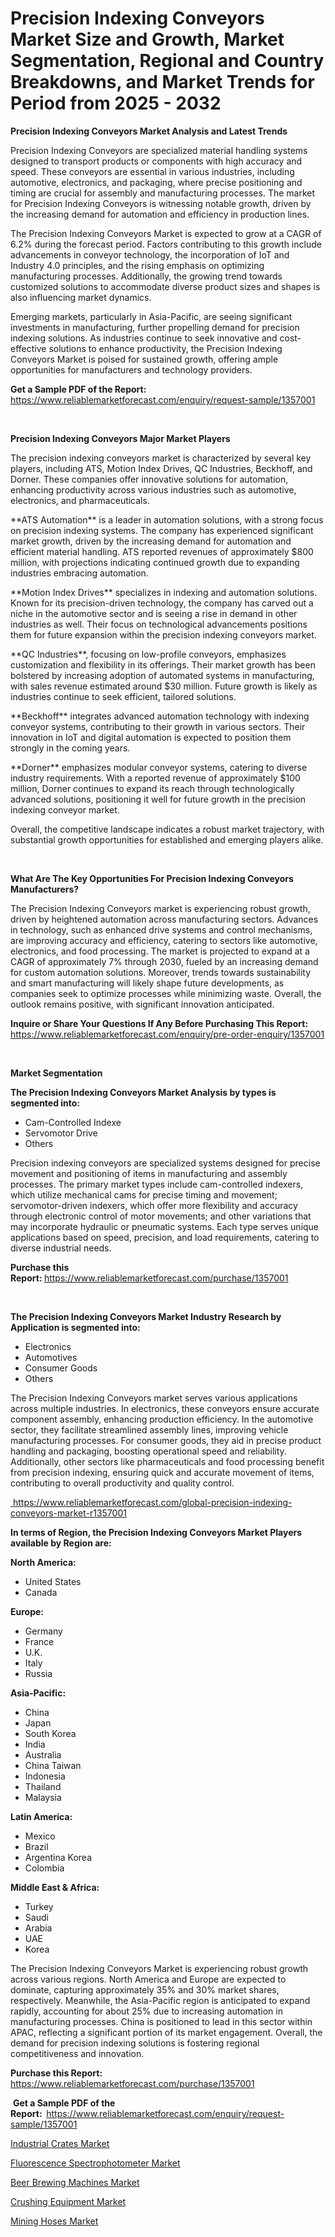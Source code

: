 <p><h1>Precision Indexing Conveyors Market Size and Growth, Market Segmentation, Regional and Country Breakdowns, and Market Trends for Period from 2025 -  2032</h1></p><p><strong>Precision Indexing Conveyors Market Analysis and Latest Trends</strong></p>
<p><p>Precision Indexing Conveyors are specialized material handling systems designed to transport products or components with high accuracy and speed. These conveyors are essential in various industries, including automotive, electronics, and packaging, where precise positioning and timing are crucial for assembly and manufacturing processes. The market for Precision Indexing Conveyors is witnessing notable growth, driven by the increasing demand for automation and efficiency in production lines. </p><p>The Precision Indexing Conveyors Market is expected to grow at a CAGR of 6.2% during the forecast period. Factors contributing to this growth include advancements in conveyor technology, the incorporation of IoT and Industry 4.0 principles, and the rising emphasis on optimizing manufacturing processes. Additionally, the growing trend towards customized solutions to accommodate diverse product sizes and shapes is also influencing market dynamics. </p><p>Emerging markets, particularly in Asia-Pacific, are seeing significant investments in manufacturing, further propelling demand for precision indexing solutions. As industries continue to seek innovative and cost-effective solutions to enhance productivity, the Precision Indexing Conveyors Market is poised for sustained growth, offering ample opportunities for manufacturers and technology providers.</p></p>
<p><strong>Get a Sample PDF of the Report:&nbsp;</strong> <a href="https://www.reliablemarketforecast.com/enquiry/request-sample/1357001?utm_campaign=1130&utm_medium=2&utm_source=Github&utm_content=ia&utm_term=08042025&utm_id=precision-indexing-conveyors">https://www.reliablemarketforecast.com/enquiry/request-sample/1357001</a></p>
<p>&nbsp;</p>
<p><strong>Precision Indexing Conveyors Major Market Players</strong></p>
<p><p>The precision indexing conveyors market is characterized by several key players, including ATS, Motion Index Drives, QC Industries, Beckhoff, and Dorner. These companies offer innovative solutions for automation, enhancing productivity across various industries such as automotive, electronics, and pharmaceuticals.</p><p>**ATS Automation** is a leader in automation solutions, with a strong focus on precision indexing systems. The company has experienced significant market growth, driven by the increasing demand for automation and efficient material handling. ATS reported revenues of approximately $800 million, with projections indicating continued growth due to expanding industries embracing automation.</p><p>**Motion Index Drives** specializes in indexing and automation solutions. Known for its precision-driven technology, the company has carved out a niche in the automotive sector and is seeing a rise in demand in other industries as well. Their focus on technological advancements positions them for future expansion within the precision indexing conveyors market.</p><p>**QC Industries**, focusing on low-profile conveyors, emphasizes customization and flexibility in its offerings. Their market growth has been bolstered by increasing adoption of automated systems in manufacturing, with sales revenue estimated around $30 million. Future growth is likely as industries continue to seek efficient, tailored solutions.</p><p>**Beckhoff** integrates advanced automation technology with indexing conveyor systems, contributing to their growth in various sectors. Their innovation in IoT and digital automation is expected to position them strongly in the coming years.</p><p>**Dorner** emphasizes modular conveyor systems, catering to diverse industry requirements. With a reported revenue of approximately $100 million, Dorner continues to expand its reach through technologically advanced solutions, positioning it well for future growth in the precision indexing conveyor market.</p><p>Overall, the competitive landscape indicates a robust market trajectory, with substantial growth opportunities for established and emerging players alike.</p></p>
<p>&nbsp;</p>
<p><strong>What Are The Key Opportunities For Precision Indexing Conveyors Manufacturers?</strong></p>
<p><p>The Precision Indexing Conveyors market is experiencing robust growth, driven by heightened automation across manufacturing sectors. Advances in technology, such as enhanced drive systems and control mechanisms, are improving accuracy and efficiency, catering to sectors like automotive, electronics, and food processing. The market is projected to expand at a CAGR of approximately 7% through 2030, fueled by an increasing demand for custom automation solutions. Moreover, trends towards sustainability and smart manufacturing will likely shape future developments, as companies seek to optimize processes while minimizing waste. Overall, the outlook remains positive, with significant innovation anticipated.</p></p>
<p><strong>Inquire or Share Your Questions If Any Before Purchasing This Report:</strong> <a href="https://www.reliablemarketforecast.com/enquiry/pre-order-enquiry/1357001?utm_campaign=1130&utm_medium=2&utm_source=Github&utm_content=ia&utm_term=08042025&utm_id=precision-indexing-conveyors">https://www.reliablemarketforecast.com/enquiry/pre-order-enquiry/1357001</a></p>
<p>&nbsp;</p>
<p><strong>Market Segmentation</strong></p>
<p><strong>The Precision Indexing Conveyors Market Analysis by types is segmented into:</strong></p>
<p><ul><li>Cam-Controlled Indexe</li><li>Servomotor Drive</li><li>Others</li></ul></p>
<p><p>Precision indexing conveyors are specialized systems designed for precise movement and positioning of items in manufacturing and assembly processes. The primary market types include cam-controlled indexers, which utilize mechanical cams for precise timing and movement; servomotor-driven indexers, which offer more flexibility and accuracy through electronic control of motor movements; and other variations that may incorporate hydraulic or pneumatic systems. Each type serves unique applications based on speed, precision, and load requirements, catering to diverse industrial needs.</p></p>
<p><strong>Purchase this Report:&nbsp;</strong><a href="https://www.reliablemarketforecast.com/purchase/1357001?utm_campaign=1130&utm_medium=2&utm_source=Github&utm_content=ia&utm_term=08042025&utm_id=precision-indexing-conveyors">https://www.reliablemarketforecast.com/purchase/1357001</a></p>
<p>&nbsp;</p>
<p><strong>The Precision Indexing Conveyors Market Industry Research by Application is segmented into:</strong></p>
<p><ul><li>Electronics</li><li>Automotives</li><li>Consumer Goods</li><li>Others</li></ul></p>
<p><p>The Precision Indexing Conveyors market serves various applications across multiple industries. In electronics, these conveyors ensure accurate component assembly, enhancing production efficiency. In the automotive sector, they facilitate streamlined assembly lines, improving vehicle manufacturing processes. For consumer goods, they aid in precise product handling and packaging, boosting operational speed and reliability. Additionally, other sectors like pharmaceuticals and food processing benefit from precision indexing, ensuring quick and accurate movement of items, contributing to overall productivity and quality control.</p></p>
<p><a href="https://www.reliablemarketforecast.com/global-precision-indexing-conveyors-market-r1357001?utm_campaign=1130&utm_medium=2&utm_source=Github&utm_content=ia&utm_term=08042025&utm_id=precision-indexing-conveyors">&nbsp;https://www.reliablemarketforecast.com/global-precision-indexing-conveyors-market-r1357001</a></p>
<p><strong>In terms of Region, the Precision Indexing Conveyors Market Players available by Region are:</strong></p>
<p>
    <p> <strong> North America: </strong>
        <ul>
            <li>United States</li>
            <li>Canada</li>
        </ul>
        </p> 
    <p> <strong> Europe: </strong>
        <ul>
            <li>Germany</li>
            <li>France</li>
            <li>U.K.</li>
            <li>Italy</li>
            <li>Russia</li>
        </ul>
        </p> 
    <p> <strong> Asia-Pacific: </strong>
        <ul>
            <li>China</li>
            <li>Japan</li>
            <li>South Korea</li>
            <li>India</li>
            <li>Australia</li>
            <li>China Taiwan</li>
            <li>Indonesia</li>
            <li>Thailand</li>
            <li>Malaysia</li>
        </ul>
        </p> 
    <p> <strong> Latin America: </strong>
        <ul>
            <li>Mexico</li>
            <li>Brazil</li>
            <li>Argentina Korea</li>
            <li>Colombia</li>
        </ul>
        </p> 
    <p> <strong> Middle East & Africa: </strong>
        <ul>
            <li>Turkey</li>
            <li>Saudi</li>
            <li>Arabia</li>
            <li>UAE</li>
            <li>Korea</li>
        </ul>
    </p>
    </p>
<p><p>The Precision Indexing Conveyors Market is experiencing robust growth across various regions. North America and Europe are expected to dominate, capturing approximately 35% and 30% market shares, respectively. Meanwhile, the Asia-Pacific region is anticipated to expand rapidly, accounting for about 25% due to increasing automation in manufacturing processes. China is positioned to lead in this sector within APAC, reflecting a significant portion of its market engagement. Overall, the demand for precision indexing solutions is fostering regional competitiveness and innovation.</p></p>
<p><strong>Purchase this Report: </strong><a href="https://www.reliablemarketforecast.com/purchase/1357001?utm_campaign=1130&utm_medium=2&utm_source=Github&utm_content=ia&utm_term=08042025&utm_id=precision-indexing-conveyors">https://www.reliablemarketforecast.com/purchase/1357001</a></p>
<p>&nbsp;<strong>Get a Sample PDF of the Report:&nbsp;&nbsp;</strong><a href="https://www.reliablemarketforecast.com/enquiry/request-sample/1357001?utm_campaign=1130&utm_medium=2&utm_source=Github&utm_content=ia&utm_term=08042025&utm_id=precision-indexing-conveyors">https://www.reliablemarketforecast.com/enquiry/request-sample/1357001</a></p>
<p><strong></strong></p>
<p><p><a href="https://github.com/wantadhagino/Market-Research-Report-List-1/blob/main/industrial-crates-market.md?utm_campaign=1130&utm_medium=2&utm_source=Github&utm_content=ia&utm_term=08042025&utm_id=precision-indexing-conveyors">Industrial Crates Market</a></p><p><a href="https://github.com/lelahokendo/Market-Research-Report-List-1/blob/main/fluorescence-spectrophotometer-market.md?utm_campaign=1130&utm_medium=2&utm_source=Github&utm_content=ia&utm_term=08042025&utm_id=precision-indexing-conveyors">Fluorescence Spectrophotometer Market</a></p><p><a href="https://github.com/vestadjogile/Market-Research-Report-List-1/blob/main/beer-brewing-machines-market.md?utm_campaign=1130&utm_medium=2&utm_source=Github&utm_content=ia&utm_term=08042025&utm_id=precision-indexing-conveyors">Beer Brewing Machines Market</a></p><p><a href="https://github.com/hatlepigna2s/Market-Research-Report-List-1/blob/main/crushing-equipment-market.md?utm_campaign=1130&utm_medium=2&utm_source=Github&utm_content=ia&utm_term=08042025&utm_id=precision-indexing-conveyors">Crushing Equipment Market</a></p><p><a href="https://github.com/eskelimaksic/Market-Research-Report-List-1/blob/main/mining-hoses-market.md?utm_campaign=1130&utm_medium=2&utm_source=Github&utm_content=ia&utm_term=08042025&utm_id=precision-indexing-conveyors">Mining Hoses Market</a></p></p>